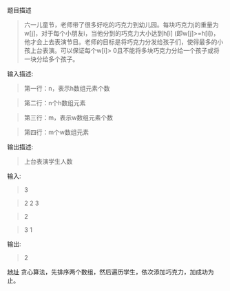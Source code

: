 
题目描述

>六一儿童节，老师带了很多好吃的巧克力到幼儿园。每块巧克力j的重量为w[j]，对于每个小朋友i，当他分到的巧克力大小达到h[i] (即w[j]>=h[i])，他才会上去表演节目。老师的目标是将巧克力分发给孩子们，使得最多的小孩上台表演。可以保证每个w[i]> 0且不能将多块巧克力分给一个孩子或将一块分给多个孩子。

输入描述:

>第一行：n，表示h数组元素个数
 
 >第二行：n个h数组元素

> 第三行：m，表示w数组元素个数

> 第四行：m个w数组元素

输出描述:

>上台表演学生人数

输入:

>3 

>2 2 3

> 2
 
 >3 1 

输出:

>2

[地址](https://www.nowcoder.com/practice/d2dfc62bf1ba42679a0e358c57da9828?tpId=90&tqId=30778&tPage=1&rp=1&ru=/ta/2018test&qru=/ta/2018test/question-ranking)
贪心算法，先排序两个数组，然后遍历学生，依次添加巧克力，加成功为止。